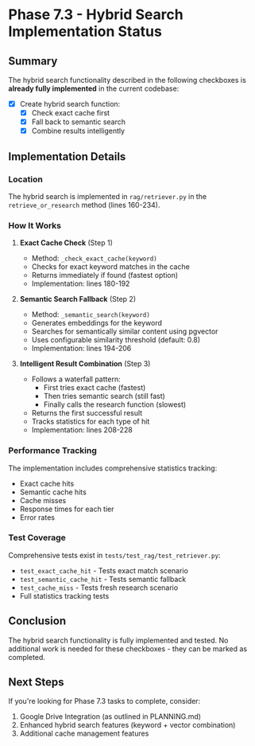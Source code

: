 # Phase 7.3 - Hybrid Search Implementation Status

## Summary

The hybrid search functionality described in the following checkboxes is **already fully implemented** in the current codebase:

- [x] Create hybrid search function:
  - [x] Check exact cache first
  - [x] Fall back to semantic search
  - [x] Combine results intelligently

## Implementation Details

### Location
The hybrid search is implemented in `rag/retriever.py` in the `retrieve_or_research` method (lines 160-234).

### How It Works

1. **Exact Cache Check** (Step 1)
   - Method: `_check_exact_cache(keyword)` 
   - Checks for exact keyword matches in the cache
   - Returns immediately if found (fastest option)
   - Implementation: lines 180-192

2. **Semantic Search Fallback** (Step 2)
   - Method: `_semantic_search(keyword)`
   - Generates embeddings for the keyword
   - Searches for semantically similar content using pgvector
   - Uses configurable similarity threshold (default: 0.8)
   - Implementation: lines 194-206

3. **Intelligent Result Combination** (Step 3)
   - Follows a waterfall pattern:
     - First tries exact cache (fastest)
     - Then tries semantic search (still fast)
     - Finally calls the research function (slowest)
   - Returns the first successful result
   - Tracks statistics for each type of hit
   - Implementation: lines 208-228

### Performance Tracking

The implementation includes comprehensive statistics tracking:
- Exact cache hits
- Semantic cache hits
- Cache misses
- Response times for each tier
- Error rates

### Test Coverage

Comprehensive tests exist in `tests/test_rag/test_retriever.py`:
- `test_exact_cache_hit` - Tests exact match scenario
- `test_semantic_cache_hit` - Tests semantic fallback
- `test_cache_miss` - Tests fresh research scenario
- Full statistics tracking tests

## Conclusion

The hybrid search functionality is fully implemented and tested. No additional work is needed for these checkboxes - they can be marked as completed.

## Next Steps

If you're looking for Phase 7.3 tasks to complete, consider:
1. Google Drive Integration (as outlined in PLANNING.md)
2. Enhanced hybrid search features (keyword + vector combination)
3. Additional cache management features